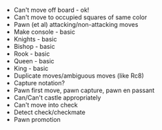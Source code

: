 - Can't move off board - ok!
- Can't move to occupied squares of same color
- Pawn (et al) attacking/non-attacking moves
- Make console - basic
- Knights - basic
- Bishop - basic
- Rook - basic
- Queen - basic
- King - basic
- Duplicate moves/ambiguous moves (like Rc8)
- Capture notation?
- Pawn first move, pawn capture, pawn en passant
- Can/Can't castle appropriately
- Can't move into check
- Detect check/checkmate
- Pawn promotion


